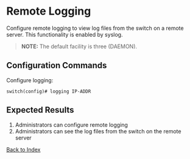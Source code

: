 # Remote Logging

Configure remote logging to view log files from the switch on a remote server. This functionality is enabled by syslog.

> **NOTE:** The default facility is three (DAEMON).

## Configuration Commands

Configure logging:

```text
switch(config)# logging IP-ADDR
```

## Expected Results

1. Administrators can configure remote logging
1. Administrators can see the log files from the switch on the remote server

[Back to Index](../index.md)
